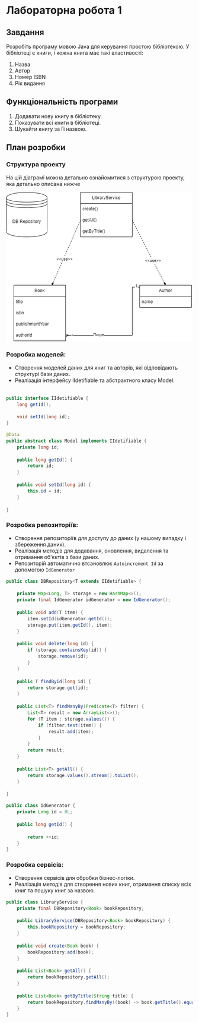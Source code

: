# Лабораторна робота 1

## Завдання

Розробіть програму мовою Java для керування простою бібліотекою.
У бібліотеці є книги, і кожна книга має такі властивості:

1. Назва
2. Автор
3. Номер ISBN
4. Рік видання

## Функціональність програми

1. Додавати нову книгу в бібліотеку.
2. Показувати всі книги в бібліотеці.
3. Шукайти книгу за її назвою.

## План розробки

### Структура проекту

На цій діаграмі можна детально ознайомитися з структурою проекту, яка детально описана нижче

![Diagram](./diagrams/lb-1.png)

### Розробка моделей:

- Створення моделей даних для книг та авторів, які відповідають структурі бази даних.
- Реалізація інтерфейсу IIdetifiable та абстрактного класу Model.

```java

public interface IIdetifiable {
    long getId();

    void setId(long id);
}

```

```java
@Data
public abstract class Model implements IIdetifiable {
    private long id;

    public long getId() {
        return id;
    }

    public void setId(long id) {
        this.id = id;
    }

}
```

### Розробка репозиторіїв:

- Створення репозиторіїв для доступу до даних (у нашому випадку і збереження даних).
- Реалізація методів для додавання, оновлення, видалення та отримання об'єктів з бази даних.
- Репозиторій автоматично втсановлює `Autoincrement Id` за допомогою `IdGenerator`

```java
public class DBRepository<T extends IIdetifiable> {

    private Map<Long, T> storage = new HashMap<>();
    private final IdGenerator idGenerator = new IdGenerator();

    public void add(T item) {
        item.setId(idGenerator.getId());
        storage.put(item.getId(), item);
    }

    public void delete(long id) {
        if (storage.containsKey(id)) {
            storage.remove(id);
        }
    }

    public T findById(long id) {
        return storage.get(id);
    }

    public List<T> findManyBy(Predicate<T> filter) {
        List<T> result = new ArrayList<>();
        for (T item : storage.values()) {
            if (filter.test(item)) {
                result.add(item);
            }
        }
        return result;
    }

    public List<T> getAll() {
        return storage.values().stream().toList();
    }

}
```

```java
public class IdGenerator {
    private Long id = 0L;

    public long getId() {

        return ++id;
    }
}
```

### Розробка сервісів:

- Створення сервісів для обробки бізнес-логіки.
- Реалізація методів для створення нових книг, отримання списку всіх книг та пошуку книг за назвою.

```java
public class LibraryService {
    private final DBRepository<Book> bookRepository;

    public LibraryService(DBRepository<Book> bookRepository) {
        this.bookRepository = bookRepository;
    }

    public void create(Book book) {
        bookRepository.add(book);
    }

    public List<Book> getAll() {
        return bookRepository.getAll();
    }

    public List<Book> getByTitle(String title) {
        return bookRepository.findManyBy((book) -> book.getTitle().equalsIgnoreCase(title));
    }
}

```
